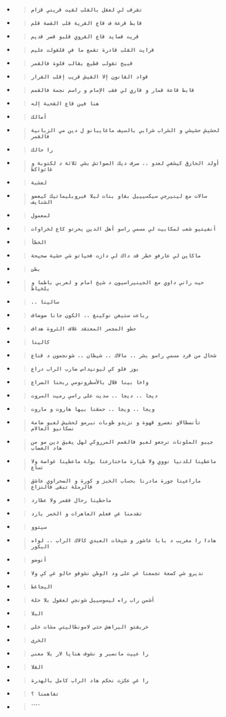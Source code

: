 - > __``تقرقب لي لعقل بالقلب لقيت قريني قزام``__
- > __``قابط قرعة ف قاع القرية قلب القصة قلم``__
- > __``قريت قصايد قاع القروي قلبو قصر قديم``__
- > __``قرايت القلب قادرة تقمع ما في قلقولت عليم``__
- > __``قبيح تقولب قطيع بقالب قلوة فالقمر``__
- > __``قواد القانون إلا القيش قريب إقلب القرار``__
- > __``قابط قاعة قمار و قاري لي فقب الإمام و راسم نجمة فالقمم``__
- > __``هنا فين قاع القحبة إله``__

- > __``أمالك``__
- > __``لحشيش حشيشي و الشراب شرابي بالسيف ماغايبانو ل دين مي الزبانية فالقمر``__
- > __``را حالك``__
- > __``أولد الحازق كيشفي لعدو .. صرف ديك الصواتش بشي ثلاثة د لكتوبة و غاتواكط``__
- > __``لعشبة``__
- > __``سالات مع لينيرجي سيكسيييل بقاو بنات لبلا فبروبليماتيك كيعضو الشنايف``__
- > __``لمعمول``__
- > __``أنفيتيو شعب لمكابيت لي مسمي راسو أهل الدين يحرتو كاع لخراوات``__
- > __``الخطأ``__
- > __``ماكاين لي عارفو خطر قد داك لي دازت فحياتو شي حشية صحيحة``__
- > __``بطئ``__
- > __``حيت راني داوي مع الجينيراسيون د شيخ امام و لعربي باطما و بلخياط ``__
- > __``.. سالينا``__
- > __``رباعت ستيفن نوكينغ .. الكون جانا صوضاف``__
- > __``حطو المجمر المعتقد غلاف الثروة هداف``__
- > __``كالينا``__
- > __``شحال من قرد مسمي راسو بشر .. مالاك .. شيطان .. شونجمون د قناع``__
- > __``بوز فلو كي ليونيداس ضارب الراب دراع``__
- > __``واخا بينا قلال بالأسطرونومي ربحنا الصراع``__
- > __``ديجا .. ديجا .. سديت على راسي رميت السروت``__
- > __``ويجا .. ويجا .. حمقنا بيها هاروت و ماروت``__
- > __``تأنصطالاو نعصرو قهوة و نزيدو طوبات نبرمو لحشيش لعبو ضامة نصكانيو العالام``__
- > __``جيبو الملونات نرجعو لعبو فالقمم المرروكي لهل يفيق دين مو من هاد الغضاب``__
- > __``ماعطينا للدنيا نووي ولا طيارة ماختارعنا بولة ماعطينا غواصة ولا تساع``__
- > __``ماراعينا جورة مادرنا بحساب الخبز و كورة و الصحراوي عاشق فالرملة تبقى فالنزاع``__
- > __``ماحطينا رحال فقمر ولا عطارد``__
- > __``تقدمنا غي فعلم العاهرات و الخمر بارد``__
- > __``سيتوو``__
- > __``هادا را مغريب د بابا عاشور و شيخات العبدي كالاك الراب .. لواه البكور``__
- > __``أنوضو``__
- > __``نديرو شي كصعة تجمعنا غي على ود الوطن نشوفو حالو غي كي ولا``__
- > __``البجاغط``__
- > __``أشمن راب راه ليسوسييل شونجي لعقول بلا حلة``__
- > __``البلا``__
- > __``خربقتو البراهش حتى لامونطاليتي مشات خلى``__
- > __``الخرى``__
- > __``را عييت مانصبر و نشوف هنايا لار بلا معنى``__
- > __``القلا``__
- > __``را غي عكزت نحكم هاد الراب كامل بالهدرة``__
- > __``تفاهمنا ؟``__
- > __````__
